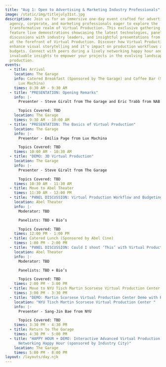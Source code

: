 ```yaml
---
title: "Aug 1: Open to Advertising & Marketing Industry Professionals"
image: /static/img/titlejuly31st.jpg
description: Join us for an immersive one-day event crafted for advertising
  agency, corporate, and marketing professionals eager to explore the
  transformative realm of Virtual Production. This exclusive gathering will
  feature live demonstrations showcasing the latest technologies, panel
  discussions with industry leaders, and insightful presentations from experts
  at the forefront of Virtual Production. Discover how Virtual Production can
  enhance visual storytelling and it’s impact on production workflows and shoot
  budgets. Connect with peers during a lively networking happy hour and gain
  invaluable insights to empower your projects in the evolving landscape of film
  production.
events:
  - title: Arrival
    location: The Garage
    info: Catered Breakfast (Sponsored by The Garage) and Coffee Bar (Sponsored by
      Lux Machina)
    times: 8:30 AM - 9:30 AM
  - title: "PRESENTATION: Opening Remarks"
    info: |-
      Presenter - Steve Giralt from The Garage and Eric Trabb from NAB

      Topics Covered: TBD
    location: The Garage
    times: 9:30 AM - 10:00 AM
  - title: "PRESENTATION: The Basics of Virtual Production"
    location: The Garage
    info: |-
      Presenter - Emilia Page from Lux Machina

      Topics Covered: TBD
    times: 10:00 AM - 10:30 AM
  - title: "DEMO: 3D Virtual Production"
    location: The Garage
    info: |-
      Presenter - Steve Giralt from The Garage

      Topics Covered: TBD
    times: 10:30 AM - 11:30 AM
  - title: Move to Abel Theater
    times: 11:30 AM - 12:00 PM
  - title: "PANEL DISCUSSION: Virtual Production Workflow and Budgeting"
    location: Abel Theater
    info: |-
      Moderator: TBD

      Panelists: TBD + Bio’s

      Topics Covered: TBD
    times: 12:00 PM - 1:00 PM
  - title: Catered Lunch (Sponsored by Abel Cine)
    times: 1:00 PM - 2:00 PM
  - title: "PANEL DISCUSSION: Could I shoot ‘This’ with Virtual Production?"
    location: Abel Theater
    info: |-
      Moderator: TBD

      Panelists: TBD + Bio’s

      Topics Covered: TBD
    times: 2:00 PM - 3:00 PM
  - title: Move to NYU Tisch Martin Scorsese Virtual Production Center
    times: 3:00 PM - 3:30 PM
  - title: "DEMO: Martin Scorsese Virtual Production Center Demo with RDX / Rosco"
    location: "NYU Tisch Martin Scorsese Virtual Production Center "
    info: |-
      Presenter - Sang-Jin Bae from NYU

      Topics Covered: TBD
    times: 3:30 PM - 4:30 PM
  - title: Return to The Garage
    times: 4:30 PM - 5:00 PM
  - title: "HAPPY HOUR + DEMO: Interactive Advanced Virtual Production Demo and
      Networking Happy Hour (sponsored by Industry City)"
    location: The Garage
    times: 5:00 PM - 8:00 PM
layout: /layouts/day.njk
---
```

